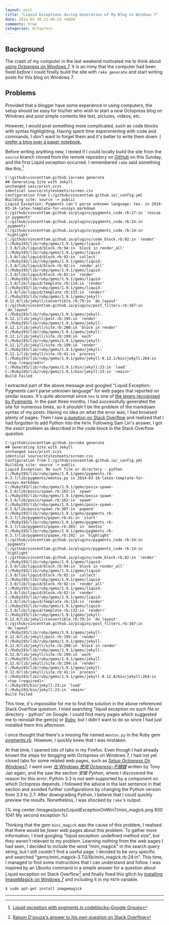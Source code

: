 ```yaml
---
layout: post
title: "Liquid Exceptions during Generation of My Blog on Windows 7"
date: 2014-05-30 22:09:24 +0800
comments: true
categories: Octopress
---
```


## Background

The crash of my computer in the last weekend motivated me to think
about [using Octopress on Windows 7][octopress_win7].  It is an irony
that the computer had been fixed *before* I could finally build the
site with `rake generate` and start writing posts for this blog on
Windows 7.

## Problems

Provided that a blogger have some experience in using computers, the
setup should be easy for his/her who wish to start a *new* Octopress
blog on Windows and post simple contents like text, pictures, videos,
etc.

However, I would post something more complicated, such as code blocks
with syntax highlighting.  Having spent time experimenting with code
and commands, I don't want to forget them and it's better to write
them down.  [I prefer a blog over a paper notebook.][prefer_blog]

Before writing anything new, I tested if I could locally build the
site from the `source` branch cloned from the remote repository on
[GitHub][github] on this Sunday, and the first Liquid exception
occurred.  I remembered `rake` said something like this.[^1]

<pre class="cli"><code>C:\github\vincenttam.github.io&gt;rake generate
## Generating Site with Jekyll
unchanged sass/print.scss
identical source/stylesheets/screen.css 
Configuration from C:/github/vincenttam.github.io/_config.yml
Building site: source -&gt; public
Liquid Exception: Pygments can't parse unknown language: tex. in 2014-03-16-latex-template-for-essays.markdown
C:/github/vincenttam.github.io/plugins/pygments_code.rb:27:in `rescue in pygments'
C:/github/vincenttam.github.io/plugins/pygments_code.rb:24:in `pygments'
C:/github/vincenttam.github.io/plugins/pygments_code.rb:14:in `highlight'
C:/github/vincenttam.github.io/plugins/code_block.rb:82:in `render'
C:/Ruby193/lib/ruby/gems/1.9.1/gems/liquid-2.3.0/lib/liquid/block.rb:94:in `block in render_all'
C:/Ruby193/lib/ruby/gems/1.9.1/gems/liquid-2.3.0/lib/liquid/block.rb:92:in `collect'
C:/Ruby193/lib/ruby/gems/1.9.1/gems/liquid-2.3.0/lib/liquid/block.rb:92:in `render_all'
C:/Ruby193/lib/ruby/gems/1.9.1/gems/liquid-2.3.0/lib/liquid/block.rb:82:in `render'
C:/Ruby193/lib/ruby/gems/1.9.1/gems/liquid-2.3.0/lib/liquid/template.rb:124:in `render'
C:/Ruby193/lib/ruby/gems/1.9.1/gems/liquid-2.3.0/lib/liquid/template.rb:132:in `render!'
C:/Ruby193/lib/ruby/gems/1.9.1/gems/jekyll-0.12.0/lib/jekyll/convertible.rb:79:in `do_layout'
C:/github/vincenttam.github.io/plugins/post_filters.rb:167:in `do_layout'
C:/Ruby193/lib/ruby/gems/1.9.1/gems/jekyll-0.12.1/lib/jekyll/post.rb:195:in `render'
C:/Ruby193/lib/ruby/gems/1.9.1/gems/jekyll-0.12.1/lib/jekyll/site.rb:200:in `block in render'
C:/Ruby193/lib/ruby/gems/1.9.1/gems/jekyll-0.12.1/lib/jekyll/site.rb:199:in `each'
C:/Ruby193/lib/ruby/gems/1.9.1/gems/jekyll-0.12.1/lib/jekyll/site.rb:199:in `render'
C:/Ruby193/lib/ruby/gems/1.9.1/gems/jekyll-0.12.1/lib/jekyll/site.rb:41:in `process'
C:/Ruby193/lib/ruby/gems/1.9.1/gems/jekyll-0.12.1/bin/jekyll:264:in `&lt;top (required)&gt;'
C:/Ruby193/lib/ruby/gems/1.9.1/bin/jekyll:23:in `load'
C:/Ruby193/lib/ruby/gems/1.9.1/bin/jekyll:23:in `&lt;main&gt;'
Build Failed
</code></pre>

I extracted part of the above message and googled "Liquid Exception:
Pygments can't parse unknown language" for web pages that reported on
similar issues.  It's quite abnormal since `tex` is one of
[the lexers recognised by Pygments][lexer].  In the past three months,
I had successfully generated the site for numerous times, so it
*shouldn't* be the problem of the markdown syntax of my posts.  Having
*no* idea on what the error was, I had browsed plenty of pages. Then I
saw [a question on Stack Overflow][stackoverflow14200637] and realized
that I had forgotten to add Python into the `PATH`.  Following Sam
Lin's answer, I got the *exact* problem as described in the code block
in the Stack Overflow question.

<pre class="cli"><code>C:\github\vincenttam.github.io&gt;rake generate
## Generating Site with Jekyll
unchanged sass/print.scss
identical source/stylesheets/screen.css 
Configuration from C:/github/vincenttam.github.io/_config.yml
Building site: source -&gt; public
Liquid Exception: No such file or directory - python
C:/Ruby193/lib/ruby/gems/1.9.1/gems/pygments.rb-0.3.7/lib/pygments/mentos.py in 2014-03-16-latex-template-for-essays.markdown
C:/Ruby193/lib/ruby/gems/1.9.1/gems/posix-spawn-0.3.6/lib/posix/spawn.rb:162:in `spawn'
C:/Ruby193/lib/ruby/gems/1.9.1/gems/posix-spawn-0.3.6/lib/posix/spawn.rb:162:in `spawn'
C:/Ruby193/lib/ruby/gems/1.9.1/gems/posix-spawn-0.3.6/lib/posix/spawn.rb:307:in `popen4'
C:/Ruby193/lib/ruby/gems/1.9.1/gems/pygments.rb-0.3.7/lib/pygments/popen.rb:41:in `start'
C:/Ruby193/lib/ruby/gems/1.9.1/gems/pygments.rb-0.3.7/lib/pygments/popen.rb:203: in `mentos'
C:/Ruby193/lib/ruby/gems/1.9.1/gems/pygments.rb-0.3.7/lib/pygments/popen.rb:192: in `highlight'
C:/github/vincenttam.github.io/plugins/pygments_code.rb:24:in `pygments'
C:/github/vincenttam.github.io/plugins/pygments_code.rb:14:in `highlight'
C:/github/vincenttam.github.io/plugins/code_block.rb:82:in `render'
C:/Ruby193/lib/ruby/gems/1.9.1/gems/liquid-2.3.0/lib/liquid/block.rb:94:in `block in render_all'
C:/Ruby193/lib/ruby/gems/1.9.1/gems/liquid-2.3.0/lib/liquid/block.rb:92:in `collect'
C:/Ruby193/lib/ruby/gems/1.9.1/gems/liquid-2.3.0/lib/liquid/block.rb:92:in `render_all'
C:/Ruby193/lib/ruby/gems/1.9.1/gems/liquid-2.3.0/lib/liquid/block.rb:82:in `render'
C:/Ruby193/lib/ruby/gems/1.9.1/gems/liquid-2.3.0/lib/liquid/template.rb:124:in `render'
C:/Ruby193/lib/ruby/gems/1.9.1/gems/liquid-2.3.0/lib/liquid/template.rb:132:in `render!'
C:/Ruby193/lib/ruby/gems/1.9.1/gems/jekyll-0.12.0/lib/jekyll/convertible.rb:79:in `do_layout'
C:/github/vincenttam.github.io/plugins/post_filters.rb:167:in `do_layout'
C:/Ruby193/lib/ruby/gems/1.9.1/gems/jekyll-0.12.0/lib/jekyll/post.rb:195:in `render'
C:/Ruby193/lib/ruby/gems/1.9.1/gems/jekyll-0.12.0/lib/jekyll/site.rb:200:in `block in render'
C:/Ruby193/lib/ruby/gems/1.9.1/gems/jekyll-0.12.0/lib/jekyll/site.rb:199:in `each'
C:/Ruby193/lib/ruby/gems/1.9.1/gems/jekyll-0.12.0/lib/jekyll/site.rb:199:in `render'
C:/Ruby193/lib/ruby/gems/1.9.1/gems/jekyll-0.12.0/lib/jekyll/site.rb:41:in `process'
C:/Ruby193/lib/ruby/gems/1.9.1/gems/jekyll-0.12.0/bin/jekyll:264:in `&lt;top (required)&gt;'
C:/Ruby193/bin/jekyll:23:in `load'
C:/Ruby193/bin/jekyll:23:in `&lt;main&gt;'
Build Failed
</code></pre>

This time, it's *impossible* for me to find the solution in the above
referenced Stack Overflow question.  I tried searching "liquid
exception no such file or directory - python" on Google.  I could find
many pages which suggested me to reinstall the gem(s) or [Ruby][ruby],
but I didn't want to do so since I had just installed them this
afternoon.

I once thought that there's a missing file named `mentos.py` in the
Ruby gem [pygments.rb][pygments.rb].  However, I quickly knew that I
was mistaken.

At that time, I opened lots of tabs in my Firefox.  Even though I had
already known the steps for blogging with Octopress on Windows 7, I
had not yet closed tabs for some related web pages, such as
[*Setup Octopress On Windows7*][tut1].  I went over
[*在 Windows 使用 Octopress–不歸錄*][tut2] written by Tony Jan again, and
the saw the section *安裝 Python*, where I discovered the reason for
this error: Python 3.3 is *not* well-supported by a component on which
Octopress depends.  I followed the advice in the last sentence in that
section and avoided further configurations by changing the Python
version from 3.3 to 2.7.  After downgrading Python, I believe that I
could quickly preview the results.  Nonetheless, I was shocked by
`rake`'s output.

{% img center /images/posts/LiquidExceptionOnWin7/mini_magick.png 800 1041 My second exception %}

Thinking that the gem `mini_magick` was the cause of this problem, I
realised that there would be *fewer* web pages about this problem.  To
gather more information, I tried googling "liquid exception: undefined
method size", but they *weren't* relevant to my problem.  Learning
*nothing* from the web pages I had seen, I decided to include the word
"mini_magick" in the search query string, but I still *couldn't* find
a useful page.  I decided to be *very* specific and searched
"gems/mini_magick-3.7.0/lib/mini_magick.rb:24:in".  This time, I
managed to find some instructions that I can understand and follow.  I
was inspired by an Ubuntu command in a simple answer for a question
about Liquid exception on Stack Overflow[^2] and finally fixed this
glitch by [installing ImageMagick on Windows 7][imagemagick_win7] and
including it in my `PATH` variable.

<pre class="cli"><code class="ubuntu_gnome_terminal">$ sudo apt-get install imagemagick</code></pre>

---

[^1]: [Liquid exception with pygments in codeblocks–Google Groups](https://groups.google.com/forum/#!msg/octopress/EmN5_5nXpRY/rhkzDWV5HoIJ)
[^2]: [Raison D'souza's answer to his *own* question on Stack Overflow](http://stackoverflow.com/a/20485262)

[octopress_win7]: /blog/2014/05/26/using-octopress-on-another-device/
[prefer_blog]: /blog/2014/05/30/advantages-of-blogs-over-paper-notebooks/
[github]: https://github.com
[lexer]: http://pygments.org/docs/lexers/#lexers-for-various-shells
[stackoverflow14200637]: http://stackoverflow.com/questions/14200637/octopress-cant-build-with-code-block
[ruby]: https://www.ruby-lang.org/
[pygments.rb]: https://rubygems.org/gems/pygments.rb
[tut1]: http://www.techelex.org/setup-octopress-on-windows7/
[tut2]: http://tonytonyjan.net/2012/03/01/install-octopress-on-windows/
[imagemagick_win7]: http://www.imagemagick.org/script/binary-releases.php#windows

<!-- vim:se tw=70: -->
